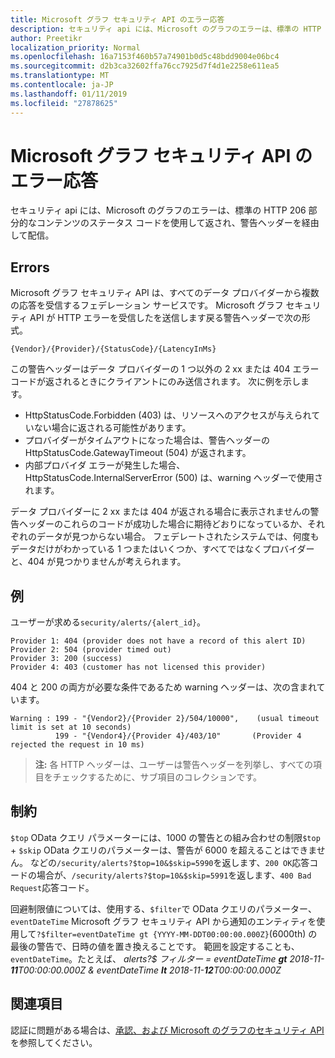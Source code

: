 ```yaml
---
title: Microsoft グラフ セキュリティ API のエラー応答
description: セキュリティ api には、Microsoft のグラフのエラーは、標準の HTTP 206 部分的なコンテンツのステータス コードを使用して返され、警告ヘッダーを経由して配信。
author: Preetikr
localization_priority: Normal
ms.openlocfilehash: 16a7153f460b57a74901b0d5c48bdd9004e06bc4
ms.sourcegitcommit: d2b3ca32602ffa76cc7925d7f4d1e2258e611ea5
ms.translationtype: MT
ms.contentlocale: ja-JP
ms.lasthandoff: 01/11/2019
ms.locfileid: "27878625"
---
```

# <a name="microsoft-graph-security-api-error-responses"></a>Microsoft グラフ セキュリティ API のエラー応答

セキュリティ api には、Microsoft のグラフのエラーは、標準の HTTP 206 部分的なコンテンツのステータス コードを使用して返され、警告ヘッダーを経由して配信。

## <a name="errors"></a>Errors

Microsoft グラフ セキュリティ API は、すべてのデータ プロバイダーから複数の応答を受信するフェデレーション サービスです。 Microsoft グラフ セキュリティ API が HTTP エラーを受信したを送信します戻る警告ヘッダーで次の形式。<!-- { "blockType": "ignored" } -->

```http
{Vendor}/{Provider}/{StatusCode}/{LatencyInMs}
```

この警告ヘッダーはデータ プロバイダーの 1 つ以外の 2 xx または 404 エラー コードが返されるときにクライアントにのみ送信されます。 次に例を示します。

- HttpStatusCode.Forbidden (403) は、リソースへのアクセスが与えられていない場合に返される可能性があります。
- プロバイダーがタイムアウトになった場合は、警告ヘッダーの HttpStatusCode.GatewayTimeout (504) が返されます。
- 内部プロバイダ エラーが発生した場合、HttpStatusCode.InternalServerError (500) は、warning ヘッダーで使用されます。

データ プロバイダーに 2 xx または 404 が返される場合に表示されませんの警告ヘッダーのこれらのコードが成功した場合に期待どおりになっているか、それぞれのデータが見つからない場合。 フェデレートされたシステムでは、何度もデータだけがわかっている 1 つまたはいくつか、すべてではなくプロバイダーと、404 が見つかりませんが考えられます。

## <a name="example"></a>例

ユーザーが求める`security/alerts/{alert_id}`。

    Provider 1: 404 (provider does not have a record of this alert ID)
    Provider 2: 504 (provider timed out)
    Provider 3: 200 (success)
    Provider 4: 403 (customer has not licensed this provider)

404 と 200 の両方が必要な条件であるため warning ヘッダーは、次の含まれています。

```HTTP
Warning : 199 - "{Vendor2}/{Provider 2}/504/10000",    (usual timeout limit is set at 10 seconds)
          199 - "{Vendor4}/{Provider 4}/403/10"       (Provider 4 rejected the request in 10 ms)
```

> **注:** 各 HTTP ヘッダーは、ユーザーは警告ヘッダーを列挙し、すべての項目をチェックするために、サブ項目のコレクションです。

## <a name="constraints"></a>制約

`$top` OData クエリ パラメーターには、1000 の警告との組み合わせの制限`$top`  +  `$skip` OData クエリのパラメーターは、警告が 6000 を超えることはできません。 などの`/security/alerts?$top=10&$skip=5990`を返します、`200 OK`応答コードの場合が、`/security/alerts?$top=10&$skip=5991`を返します、`400 Bad Request`応答コード。

回避制限値については、使用する、`$filter`で OData クエリのパラメーター、 `eventDateTime` Microsoft グラフ セキュリティ API から通知のエンティティを使用して`?$filter=eventDateTime gt {YYYY-MM-DDT00:00:00.000Z}`(6000th) の最後の警告で、日時の値を置き換えることです。 範囲を設定することも、 `eventDateTime`。たとえば、 *alerts?$ フィルター = eventDateTime **gt** 2018-11-**11**T00:00:00.000Z & eventDateTime **lt** 2018-11-**12**T00:00:00.000Z*

## <a name="see-also"></a>関連項目

認証に問題がある場合は、[承認、および Microsoft のグラフのセキュリティ API](/graph/security-authorization)を参照してください。
